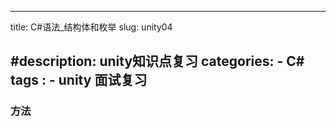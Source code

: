 
---
title: C#语法_结构体和枚举
slug:  unity04

#description: unity知识点复习
categories:
    - C#
tags : 
    - unity 面试复习
---
### 方法


